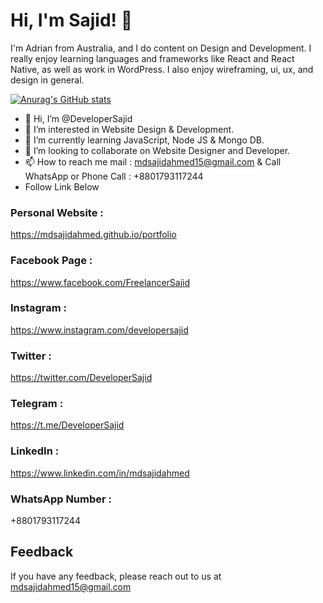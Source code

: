 # Hi, I'm Sajid! 👋


I'm Adrian from Australia, and I do content on Design and Development. I really enjoy learning languages and frameworks like React and React Native, as well as work in WordPress. I also enjoy wireframing, ui, ux, and design in general.

[![Anurag's GitHub stats](https://github-readme-stats.vercel.app/api?username=DeveloperSajid)](https://github.com/anuraghazra/github-readme-stats)


- 👋 Hi, I’m @DeveloperSajid
- 👀 I’m interested in Website Design & Development.
- 🌱 I’m currently learning JavaScript, Node JS & Mongo DB.
- 💞️ I’m looking to collaborate on Website Designer and Developer.
- 📫 How to reach me mail : mdsajidahmed15@gmail.com & Call WhatsApp or Phone Call : +8801793117244
- Follow Link Below
### Personal Website :
https://mdsajidahmed.github.io/portfolio
### Facebook Page :
https://www.facebook.com/FreelancerSajid
### Instagram :
https://www.instagram.com/developersajid
### Twitter :
https://twitter.com/DeveloperSajid
### Telegram :
https://t.me/DeveloperSajid
### LinkedIn :
https://www.linkedin.com/in/mdsajidahmed
### WhatsApp Number :
+8801793117244

## Feedback
If you have any feedback, please reach out to us at mdsajidahmed15@gmail.com
<!---
DeveloperSajid/DeveloperSajid is a ✨ special ✨ repository because its `README.md` (this file) appears on your GitHub profile.
You can click the Preview link to take a look at your changes.
--->

